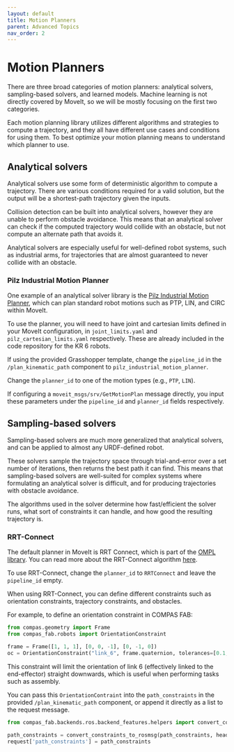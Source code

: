 ```yaml
---
layout: default
title: Motion Planners
parent: Advanced Topics
nav_order: 2
---
```


# Motion Planners

There are three broad categories of motion planners: analytical solvers, sampling-based solvers, and learned models. Machine learning is not directly covered by MoveIt, so we will be mostly focusing on the first two categories.

Each motion planning library utilizes different algorithms and strategies to compute a trajectory, and they all have different use cases and conditions for using them. To best optimize your motion planning means to understand which planner to use.

## Analytical solvers

Analytical solvers use some form of deterministic algorithm to compute a trajectory. There are various conditions required for a valid solution, but the output will be a shortest-path trajectory given the inputs.

Collision detection can be built into analytical solvers, however they are unable to perform obstacle avoidance. This means that an analytical solver can check if the computed trajectory would collide with an obstacle, but not compute an alternate path that avoids it.

Analytical solvers are especially useful for well-defined robot systems, such as industrial arms, for trajectories that are almost guaranteed to never collide with an obstacle.

### Pilz Industrial Motion Planner

One example of an analytical solver library is the [Pilz Industrial Motion Planner], which can plan standard robot motions such as PTP, LIN, and CIRC within MoveIt.

To use the planner, you will need to have joint and cartesian limits defined in your MoveIt configuration, in `joint_limits.yaml` and `pilz_cartesian_limits.yaml` respectively. These are already included in the code repository for the KR 6 robots.

If using the provided Grasshopper template, change the `pipeline_id` in the `/plan_kinematic_path` component to `pilz_industrial_motion_planner`.

Change the `planner_id` to one of the motion types (e.g., `PTP`, `LIN`).

If configuring a `moveit_msgs/srv/GetMotionPlan` message directly, you input these parameters under the `pipeline_id` and `planner_id` fields respectively.

## Sampling-based solvers

Sampling-based solvers are much more generalized that analytical solvers, and can be applied to almost any URDF-defined robot.

These solvers sample the trajectory space through trial-and-error over a set number of iterations, then returns the best path it can find. This means that sampling-based solvers are well-suited for complex systems where formulating an analytical solver is difficult, and for producing trajectories with obstacle avoidance.

The algorithms used in the solver determine how fast/efficient the solver runs, what sort of constraints it can handle, and how good the resulting trajectory is.

### RRT-Connect

The default planner in MoveIt is RRT Connect, which is part of the [OMPL library]. You can read more about the RRT-Connect algorithm [here](https://www.cs.cmu.edu/afs/cs/academic/class/15494-s12/readings/kuffner_icra2000.pdf).

To use RRT-Connect, change the `planner_id` to `RRTConnect` and leave the `pipeline_id` empty.

When using RRT-Connect, you can define different constraints such as orientation constraints, trajectory constraints, and obstacles.

For example, to define an orientation constraint in COMPAS FAB:

```python
from compas.geometry import Frame
from compas_fab.robots import OrientationConstraint

frame = Frame([1, 1, 1], [0, 0, -1], [0, -1, 0])
oc = OrientationConstraint("link_6", frame.quaternion, tolerances=[0.1, 0.1, 0.1])
```

This constraint will limit the orientation of link 6 (effectively linked to the end-effector) straight downwards, which is useful when performing tasks such as assembly.

You can pass this `OrientationContraint` into the `path_constraints` in the provided `/plan_kinematic_path` component, or append it directly as a list to the request message.

```python
from compas_fab.backends.ros.backend_features.helpers import convert_constraints_to_rosmsg

path_constraints = convert_constraints_to_rosmsg(path_constraints, header).msg
request['path_constraints'] = path_constraints
```


[Pilz Industrial Motion Planner]: https://ros-planning.github.io/moveit_tutorials/doc/pilz_industrial_motion_planner/pilz_industrial_motion_planner.html
[OMPL library]: https://ompl.kavrakilab.org/
